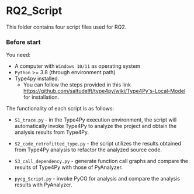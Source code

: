 # RQ2_Script

This folder contains four script files used for RQ2.

### Before start

You need:

- A computer with `Windows 10/11` as operating system
- `Python`  >= 3.8 (through environment path)
- Type4py installed.
  - You can follow the steps provided in this link https://github.com/saltudelft/type4py/wiki/Type4Py's-Local-Model for installation.

The functionality of each script is as follows:

- `S1_trace.py` - in the Type4Py execution environment, the script will automatically invoke Type4Py to analyze the project and obtain the analysis results from Type4Py.

- `S2_code_retrofitted_type.py` - the script utilizes the results obtained from Type4Py analysis to refactor the analyzed source code.

- `S3_call_dependency.py` - generate function call graphs and compare the results of Type4Py with those of PyAnalyzer.

- `pycg_Script.py` - invoke PyCG for analysis and compare the analysis results with PyAnalyzer.
